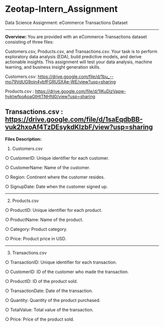 # Zeotap-Intern_Assignment

Data Science Assignment: eCommerce Transactions Dataset

------------------------------------------------------------------------

**Overview:**
You are provided with an eCommerce Transactions dataset consisting of three files:

Customers.csv, Products.csv, and Transactions.csv. Your task is to perform exploratory data analysis (EDA), build predictive models, and derive actionable insights. This
assignment will test your data analysis, machine learning, and business insight generation skills.

Customers.csv:
https://drive.google.com/file/d/1bu_--mo79VdUG9oin4ybfFGRUSXAe-WE/view?usp=sharing

Products.csv :
https://drive.google.com/file/d/1IKuDizVapw-hyktwfpoAoaGtHtTNHfd0/view?usp=sharing

Transactions.csv :
https://drive.google.com/file/d/1saEqdbBB-vuk2hxoAf4TzDEsykdKlzbF/view?usp=sharing
-----------------------------------------------------------------------------------------


**Files Description:**

1. Customers.csv
   
○ CustomerID: Unique identifier for each customer.

○ CustomerName: Name of the customer.

○ Region: Continent where the customer resides.

○ SignupDate: Date when the customer signed up.

----------------------------------------------------------------

2. Products.csv
   
○ ProductID: Unique identifier for each product.

○ ProductName: Name of the product.

○ Category: Product category.

○ Price: Product price in USD.

--------------------------------------------------------------

3. Transactions.csv
   
○ TransactionID: Unique identifier for each transaction.

○ CustomerID: ID of the customer who made the transaction.

○ ProductID: ID of the product sold.

○ TransactionDate: Date of the transaction.

○ Quantity: Quantity of the product purchased.

○ TotalValue: Total value of the transaction.

○ Price: Price of the product sold.
